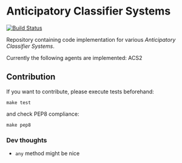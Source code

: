 # Anticipatory Classifier Systems
[![Build Status](https://travis-ci.org/khozzy/ACS.svg?branch=master)](https://travis-ci.org/khozzy/ACS)

Repository containing code implementation for various *Anticipatory Classifier Systems*.

Currently the following agents are implemented: ACS2

## Contribution
If you want to contribute, please execute tests beforehand:

    make test
    
and check PEP8 compliance:

    make pep8

### Dev thoughts
- `any` method might be nice
